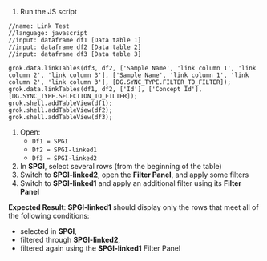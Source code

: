 1. Run the JS script
```JS
//name: Link Test
//language: javascript
//input: dataframe df1 [Data table 1] 
//input: dataframe df2 [Data table 2]
//input: dataframe df3 [Data table 3]

grok.data.linkTables(df3, df2, ['Sample Name', 'link column 1', 'link column 2', 'link column 3'], ['Sample Name', 'link column 1', 'link column 2', 'link column 3'], [DG.SYNC_TYPE.FILTER_TO_FILTER]);
grok.data.linkTables(df1, df2, ['Id'], ['Concept Id'], [DG.SYNC_TYPE.SELECTION_TO_FILTER]);
grok.shell.addTableView(df1);
grok.shell.addTableView(df2); 
grok.shell.addTableView(df3); 
```
1. Open:
   - `Df1 = SPGI`
   - `Df2 = SPGI-linked1`
   - `Df3 = SPGI-linked2`
2. In **SPGI**, select several rows (from the beginning of the table)
3. Switch to **SPGI-linked2**, open the **Filter Panel**, and apply some filters
4. Switch to **SPGI-linked1** and apply an additional filter using its **Filter Panel**

**Expected Result**: **SPGI-linked1** should display only the rows that meet all of the following conditions:
- selected in **SPGI**,
- filtered through **SPGI-linked2**,
- filtered again using the **SPGI-linked1** Filter Panel
